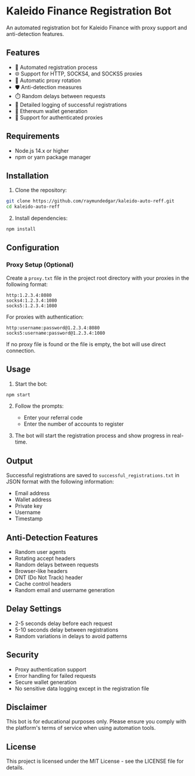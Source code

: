 # Kaleido Finance Registration Bot

An automated registration bot for Kaleido Finance with proxy support and anti-detection features.

## Features

- 🤖 Automated registration process
- 🌐 Support for HTTP, SOCKS4, and SOCKS5 proxies
- 🔄 Automatic proxy rotation
- 🛡️ Anti-detection measures
- ⏱️ Random delays between requests
- 📝 Detailed logging of successful registrations
- 💼 Ethereum wallet generation
- 🔑 Support for authenticated proxies

## Requirements

- Node.js 14.x or higher
- npm or yarn package manager

## Installation

1. Clone the repository:
```bash
git clone https://github.com/raymundedgar/kaleido-auto-reff.git
cd kaleido-auto-reff
```

2. Install dependencies:
```bash
npm install
```

## Configuration

### Proxy Setup (Optional)

Create a `proxy.txt` file in the project root directory with your proxies in the following format:

```
http:1.2.3.4:8080
socks4:1.2.3.4:1080
socks5:1.2.3.4:1080
```

For proxies with authentication:
```
http:username:password@1.2.3.4:8080
socks5:username:password@1.2.3.4:1080
```

If no proxy file is found or the file is empty, the bot will use direct connection.

## Usage

1. Start the bot:
```bash
npm start
```

2. Follow the prompts:
   - Enter your referral code
   - Enter the number of accounts to register

3. The bot will start the registration process and show progress in real-time.

## Output

Successful registrations are saved to `successful_registrations.txt` in JSON format with the following information:
- Email address
- Wallet address
- Private key
- Username
- Timestamp

## Anti-Detection Features

- Random user agents
- Rotating accept headers
- Random delays between requests
- Browser-like headers
- DNT (Do Not Track) header
- Cache control headers
- Random email and username generation

## Delay Settings

- 2-5 seconds delay before each request
- 5-10 seconds delay between registrations
- Random variations in delays to avoid patterns

## Security

- Proxy authentication support
- Error handling for failed requests
- Secure wallet generation
- No sensitive data logging except in the registration file

## Disclaimer

This bot is for educational purposes only. Please ensure you comply with the platform's terms of service when using automation tools.

## License

This project is licensed under the MIT License - see the LICENSE file for details.
